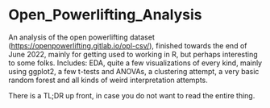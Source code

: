 # Open_Powerlifting_Analysis
An analysis of the open powerlifting dataset (https://openpowerlifting.gitlab.io/opl-csv/), finished towards the end of June 2022, mainly for getting used to working in R, but perhaps interesting to some folks. 
Includes: EDA, quite a few visualizations of every kind, mainly using ggplot2, a few t-tests and ANOVAs, a clustering attempt, a very basic random forest and all kinds of weird interpretation attempts.  

There is a TL;DR up front, in case you do not want to read the entire thing.
